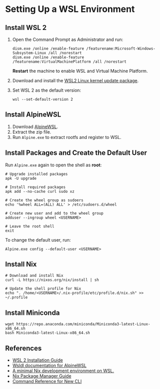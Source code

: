 # Setting Up a WSL Environment

## Install WSL 2

1. Open the Command Prompt as Administrator and run: 

   ```batch
   dism.exe /online /enable-feature /featurename:Microsoft-Windows-Subsystem-Linux /all /norestart
   dism.exe /online /enable-feature /featurename:VirtualMachinePlatform /all /norestart
   ```

   **Restart** the machine to enable WSL and Virtual Machine Platform.

2. Download and install the [WSL2 Linux kernel update package](https://wslstorestorage.blob.core.windows.net/wslblob/wsl_update_x64.msi).
3. Set WSL 2 as the default version:

   ```batch
   wsl --set-default-version 2
   ```

## Install AlpineWSL

1. Download [AlpineWSL](https://github.com/yuk7/AlpineWSL/releases).
2. Extract the zip file.
3. Run `Alpine.exe` to extract rootfs and register to WSL.

## Install Packages and Create the Default User

Run `Alpine.exe` again to open the shell as **root**:

```shell
# Upgrade installed packages
apk -U upgrade

# Install required packages
apk add --no-cache curl sudo xz

# Create the wheel group as sudoers
echo '%wheel ALL=(ALL) ALL' > /etc/sudoers.d/wheel

# Create new user and add to the wheel group
adduser --ingroup wheel <USERNAME>

# Leave the root shell
exit
```

To change the default user, run:

```batch
Alpine.exe config --default-user <USERNAME>
```

## Install Nix

```shell
# Download and install Nix 
curl -L https://nixos.org/nix/install | sh

# Update the shell profile for Nix
echo ". /home/<USERNAME>/.nix-profile/etc/profile.d/nix.sh" >> ~/.profile
```

## Install Miniconda

```shell
wget https://repo.anaconda.com/miniconda/Miniconda3-latest-Linux-x86_64.sh
bash Miniconda3-latest-Linux-x86_64.sh
```

## References

- [WSL 2 Installation Guide](https://docs.microsoft.com/en-us/windows/wsl/install-win10)
- [Wsldl documentation for AlpineWSL](https://wsldl-pg.github.io/docs/)
- [A minimal Nix development environment on WSL.](https://cbailey.co.uk/posts/a_minimal_nix_development_environment_on_wsl)
- [Nix Package Manager Guide](https://nixos.org/manual/nix/stable/)
- [Command Reference for New CLI](https://nixos.org/manual/nix/unstable/command-ref/new-cli/nix.html)
